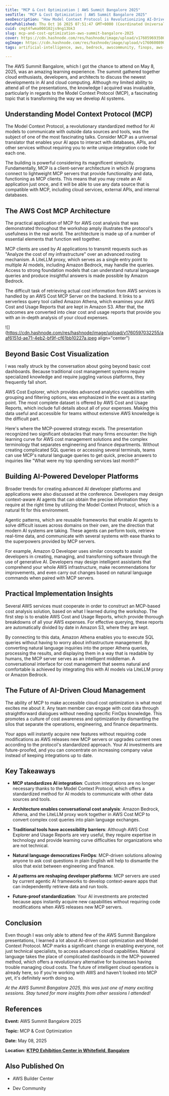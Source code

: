 ```yaml
---
title: "MCP & Cost Optimization | AWS Summit Bangalore 2025"
seoTitle: "MCP & Cost Optimization | AWS Summit Bangalore 2025"
seoDescription: "How Model Context Protocol is Revolutionizing AI-Driven AWS Cost Management"
datePublished: Thu Oct 16 2025 07:51:47 GMT+0000 (Coordinated Universal Time)
cuid: cmgt4fwma000102js9ng13bk3
slug: mcp-and-cost-optimization-aws-summit-bangalore-2025
cover: https://cdn.hashnode.com/res/hashnode/image/upload/v1760596935001/d08b1f76-7507-45e6-b8b0-3710e289eabf.jpeg
ogImage: https://cdn.hashnode.com/res/hashnode/image/upload/v1760600890146/c7aa4bff-d8c9-4b5a-bb72-81d348b8dc3c.jpeg
tags: artificial-intelligence, aws, bedrock, awscommunity, finops, aws-athena, generative-ai, genai, litellm, agentic-ai, mcp

---
```


The AWS Summit Bangalore, which I got the chance to attend on May 8, 2025, was an amazing learning experience. The summit gathered together cloud enthusiasts, developers, and architects to discuss the newest developments in AI and cloud computing. Although my limited ability to attend all of the presentations, the knowledge I acquired was invaluable, particularly in regards to the Model Context Protocol (MCP), a fascinating topic that is transforming the way we develop AI systems.

## Understanding Model Context Protocol (MCP)

The Model Context Protocol, a revolutionary standardized method for AI models to communicate with outside data sources and tools, was the subject of one of the most fascinating talks. Consider MCP as a universal translator that enables your AI apps to interact with databases, APIs, and other services without requiring you to write unique integration code for each one.

The building is powerful considering its magnificent simplicity. Fundamentally, MCP is a client-server architecture in which AI programs connect to lightweight MCP servers that provide functionality and data, functioning as MCP clients. This means that you may create an AI application just once, and it will be able to use any data source that is compatible with MCP, including cloud services, external APIs, and internal databases.

## The AWS Cost MCP Architecture

The practical application of MCP for AWS cost analysis that was demonstrated throughout the workshop amply illustrates the protocol's usefulness in the real world. The architecture is made up of a number of essential elements that function well together.

MCP clients are used by AI applications to transmit requests such as "Analyze the cost of my infrastructure" over an advanced routing mechanism. A LiteLLM proxy, which serves as a single entry point to multiple AI models, including Amazon Bedrock, may handle the queries. Access to strong foundation models that can understand natural language queries and produce insightful answers is made possible by Amazon Bedrock. ​

The difficult task of retrieving actual cost information from AWS services is handled by an AWS Cost MCP Server on the backend. It links to a serverless query tool called Amazon Athena, which examines your AWS Cost and Usage Reports that are kept in Amazon S3. After that, the outcomes are converted into clear cost and usage reports that provide you with an in-depth analysis of your cloud expenses.

![](https://cdn.hashnode.com/res/hashnode/image/upload/v1760597032255/aaf6151d-ae71-4eb2-bf9f-cf61bb10227a.jpeg align="center")

## Beyond Basic Cost Visualization

I was really struck by the conversation about going beyond basic cost dashboards. Because traditional cost management systems require specialized knowledge and require juggling various platforms, they frequently fall short.

AWS Cost Explorer, which provides advanced analytics capabilities with grouping and filtering options, was emphasized in the event as a starting point. The most complete dataset is offered by AWS Cost and Usage Reports, which include full details about all of your expenses. Making this data useful and accessible for teams without extensive AWS knowledge is the difficult part.

Here's where the MCP-powered strategy excels. The presentation recognized two significant obstacles that many firms encounter: the high learning curve for AWS cost management solutions and the complex terminology that separates engineering and finance departments. Without creating complicated SQL queries or accessing several terminals, teams can use MCP's natural language queries to get quick, precise answers to inquiries like "What were my top spending services last month?”

## Building AI-Powered Developer Platforms

Broader trends for creating advanced AI developer platforms and applications were also discussed at the conference. Developers may design context-aware AI agents that can obtain the precise information they require at the right time by utilizing the Model Context Protocol, which is a natural fit for this environment.

Agentic patterns, which are reusable frameworks that enable AI agents to solve difficult issues across domains on their own, are the direction that modern AI systems are taking. These agents can perform tools, retrieve real-time data, and communicate with several systems with ease thanks to the superpowers provided by MCP servers.

For example, Amazon Q Developer uses similar concepts to assist developers in creating, managing, and transforming software through the use of generative AI. Developers may design intelligent assistants that comprehend your whole AWS infrastructure, make recommendations for improvements, and even carry out changes based on natural language commands when paired with MCP servers.

## Practical Implementation Insights

Several AWS services must cooperate in order to construct an MCP-based cost analysis solution, based on what I learned during the workshop. The first step is to enable AWS Cost and Usage Reports, which provide thorough breakdowns of all your AWS expenses. For effective querying, these reports are automatically divided by date in Amazon S3, where they are kept. ​

By connecting to this data, Amazon Athena enables you to execute SQL queries without having to worry about infrastructure management. By converting natural language inquiries into the proper Athena queries, processing the results, and displaying them in a way that is readable by humans, the MCP server serves as an intelligent middleman. A conversational interface for cost management that seems natural and comfortable is achieved by integrating this with AI models via LiteLLM proxy or Amazon Bedrock.

## The Future of AI-Driven Cloud Management

The ability of MCP to make accessible cloud cost optimization is what most excites me about it. Any team member can engage with cost data through straightforward dialogues without needing specific FinOps knowledge. This promotes a culture of cost awareness and optimization by dismantling the silos that separate the operations, engineering, and finance departments.

Your apps will instantly acquire new features without requiring code modifications as AWS releases new MCP servers or upgrades current ones according to the protocol's standardized approach. Your AI investments are future-proofed, and you can concentrate on increasing company value instead of keeping integrations up to date.

## Key Takeaways

* **MCP standardizes AI integration**: Custom integrations are no longer necessary thanks to the Model Context Protocol, which offers a standardized method for AI models to communicate with other data sources and tools. ​
    
* **Architecture enables conversational cost analysis**: Amazon Bedrock, Athena, and the LiteLLM proxy work together in AWS Cost MCP to convert complex cost queries into plain language exchanges. ​
    
* **Traditional tools have accessibility barriers**: Although AWS Cost Explorer and Usage Reports are very useful, they require expertise in technology and provide learning curve difficulties for organizations who are not technical. ​
    
* **Natural language democratizes FinOps**: MCP-driven solutions allowing anyone to ask cost questions in plain English will help to dismantle the silos that exist between engineering and finance.
    
* **AI patterns are reshaping developer platforms**: MCP servers are used by current agentic AI frameworks to develop context-aware apps that can independently retrieve data and run tools. ​
    
* **Future-proof standardization**: Your AI investments are protected because apps instantly acquire new capabilities without requiring code modifications when AWS releases new MCP servers.
    

## Conclusion

Even though I was only able to attend few of the AWS Summit Bangalore presentations, I learned a lot about AI-driven cost optimization and Model Context Protocol. MCP marks a significant change in enabling everyone, not just technical specialists, to access advanced cloud capabilities. Natural language takes the place of complicated dashboards in the MCP-powered method, which offers a revolutionary alternative for businesses having trouble managing cloud costs. The future of intelligent cloud operations is already here, so if you're working with AWS and haven't looked into MCP yet, it's definitely worth doing so. ​

*At the AWS Summit Bangalore 2025, this was just one of many exciting sessions. Stay tuned for more insights from other sessions I attended!*

## **References**

**Event:** AWS Summit Bangalore 2025

**Topic:** MCP & Cost Optimization

**Date:** May 08, 2025

**Location:** [**KTPO Exhibition Center in Whitefield, Bangalore**](https://share.google/ccXqOxuZgUPqaI6Qh)

## **Also Published On**

* AWS Builder Center
    
* Dev Community